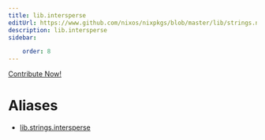 ```yaml
---
title: lib.intersperse
editUrl: https://www.github.com/nixos/nixpkgs/blob/master/lib/strings.nix#L117C5
description: lib.intersperse
sidebar:

    order: 8
---
```


<a href="https://www.github.com/nixos/nixpkgs/blob/master/lib/strings.nix#L117C5">Contribute Now!</a>


# Aliases

- [lib.strings.intersperse](./reference/lib/strings/lib-strings-intersperse)



